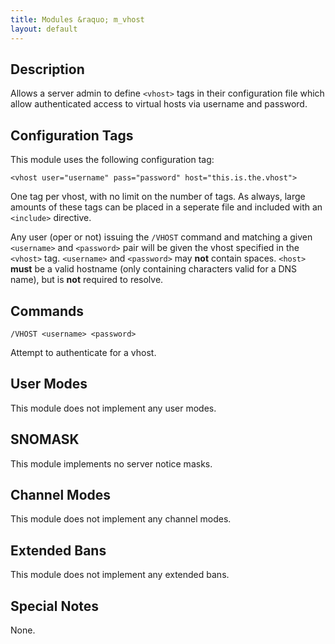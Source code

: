 ```yaml
---
title: Modules &raquo; m_vhost
layout: default
---
```


## Description

Allows a server admin to define `<vhost>` tags in their configuration file which allow authenticated access to 
virtual hosts via username and password. 

## Configuration Tags

This module uses the following configuration tag:

`<vhost user="username" pass="password" host="this.is.the.vhost">`

One tag per vhost, with no limit on the number of tags. As always, large amounts of these tags can be placed in a 
seperate file and included with an `<include>` directive.

Any user (oper or not) issuing the `/VHOST` command and matching a given `<username>` and `<password>` pair will be given the 
vhost specified in the `<vhost>` tag. `<username>` and `<password>` may **not** contain spaces. `<host>` **must** 
be a valid hostname (only containing characters valid for a DNS name), but is **not** required to resolve.

## Commands

`/VHOST <username> <password>`

Attempt to authenticate for a vhost.

## User Modes

This module does not implement any user modes.

## SNOMASK

This module implements no server notice masks.

## Channel Modes

This module does not implement any channel modes.

## Extended Bans

This module does not implement any extended bans.

## Special Notes

None.
